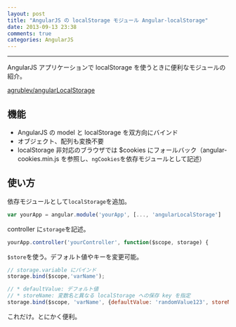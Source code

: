 ```yaml
---
layout: post
title: "AngularJS の localStorage モジュール Angular-localStorage"
date: 2013-09-13 23:38
comments: true
categories: AngularJS
---
```


---

AngularJS アプリケーションで localStorage を使うときに便利なモジュールの紹介。

[agrublev/angularLocalStorage](https://github.com/agrublev/angularLocalStorage)

<!-- more -->

## 機能

* AngularJS の model と localStorage を双方向にバインド
* オブジェクト、配列も変換不要
* localStorage 非対応のブラウザでは $cookies にフォールバック（angular-cookies.min.js を参照し、`ngCookies`を依存モジュールとして記述）

## 使い方

依存モジュールとして`localStorage`を追加。

``` javascript app.js
var yourApp = angular.module('yourApp', [..., 'angularLocalStorage']
```

controller に`storage`を記述。

``` javascript controllers.js
yourApp.controller('yourController', function($scope, storage) {
```

`$store`を使う。デフォルト値やキーを変更可能。

``` javascript controllers.js
// storage.variable にバインド
storage.bind($scope,'varName');

// * defaultValue: デフォルト値
// * storeName: 変数名と異なる localStorage への保存 key を指定
storage.bind($scope, 'varName', {defaultValue: 'randomValue123', storeName: 'customStoreKey'});
```

これだけ。とにかく便利。
